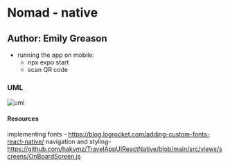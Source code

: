 # Nomad - native

## Author: Emily Greason

- running the app on mobile:
  - npx expo start
  - scan QR code

### UML

![uml](./Screenshot%202023-11-15%20at%209.49.51 PM.png)

#### Resources

implementing fonts - https://blog.logrocket.com/adding-custom-fonts-react-native/
navigation and styling- https://github.com/hakymz/TravelAppUIReactNative/blob/main/src/views/screens/OnBoardScreen.js
